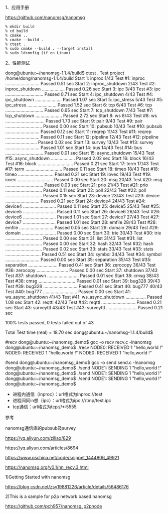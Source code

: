 1、应用手册

https://github.com/nanomsg/nanomsg

    % mkdir build
    % cd build
    % cmake ..
    % cmake --build .
    % ctest .
    % sudo cmake --build . --target install
    % sudo ldconfig (if on Linux)

2、性能测试

dong@ubuntu:~/nanomsg-1.1.4/build$ ctest .
Test project /home/dong/nanomsg-1.1.4/build
      Start  1: inproc
 1/43 Test  #1: inproc ...........................   Passed    0.51 sec
      Start  2: inproc_shutdown
 2/43 Test  #2: inproc_shutdown ..................   Passed    0.26 sec
      Start  3: ipc
 3/43 Test  #3: ipc ..............................   Passed    0.71 sec
      Start  4: ipc_shutdown
 4/43 Test  #4: ipc_shutdown .....................   Passed    1.07 sec
      Start  5: ipc_stress
 5/43 Test  #5: ipc_stress .......................   Passed    1.52 sec
      Start  6: tcp
 6/43 Test  #6: tcp ..............................   Passed    0.65 sec
      Start  7: tcp_shutdown
 7/43 Test  #7: tcp_shutdown .....................   Passed    2.72 sec
      Start  8: ws
 8/43 Test  #8: ws ...............................   Passed    1.73 sec
      Start  9: pair
 9/43 Test  #9: pair .............................   Passed    0.00 sec
      Start 10: pubsub
10/43 Test #10: pubsub ...........................   Passed    0.12 sec
      Start 11: reqrep
11/43 Test #11: reqrep ...........................   Passed    0.11 sec
      Start 12: pipeline
12/43 Test #12: pipeline .........................   Passed    0.02 sec
      Start 13: survey
13/43 Test #13: survey ...........................   Passed    1.01 sec
      Start 14: bus
14/43 Test #14: bus ..............................   Passed    0.01 sec
      Start 15: async_shutdown
15/43 Test #15: async_shutdown ...................   Passed    2.02 sec
      Start 16: block
16/43 Test #16: block ............................   Passed    0.21 sec
      Start 17: term
17/43 Test #17: term .............................   Passed    0.11 sec
      Start 18: timeo
18/43 Test #18: timeo ............................   Passed    0.21 sec
      Start 19: iovec
19/43 Test #19: iovec ............................   Passed    0.00 sec
      Start 20: msg
20/43 Test #20: msg ..............................   Passed    0.03 sec
      Start 21: prio
21/43 Test #21: prio .............................   Passed    0.11 sec
      Start 22: poll
22/43 Test #22: poll .............................   Passed    0.15 sec
      Start 23: device
23/43 Test #23: device ...........................   Passed    0.21 sec
      Start 24: device4
24/43 Test #24: device4 ..........................   Passed    0.11 sec
      Start 25: device5
25/43 Test #25: device5 ..........................   Passed    0.11 sec
      Start 26: device6
26/43 Test #26: device6 ..........................   Passed    1.01 sec
      Start 27: device7
27/43 Test #27: device7 ..........................   Passed    1.01 sec
      Start 28: emfile
28/43 Test #28: emfile ...........................   Passed    0.05 sec
      Start 29: domain
29/43 Test #29: domain ...........................   Passed    0.00 sec
      Start 30: trie
30/43 Test #30: trie .............................   Passed    0.00 sec
      Start 31: list
31/43 Test #31: list .............................   Passed    0.00 sec
      Start 32: hash
32/43 Test #32: hash .............................   Passed    0.02 sec
      Start 33: stats
33/43 Test #33: stats ............................   Passed    0.51 sec
      Start 34: symbol
34/43 Test #34: symbol ...........................   Passed    0.00 sec
      Start 35: separation
35/43 Test #35: separation .......................   Passed    0.41 sec
      Start 36: zerocopy
36/43 Test #36: zerocopy .........................   Passed    0.00 sec
      Start 37: shutdown
37/43 Test #37: shutdown .........................   Passed    0.01 sec
      Start 38: cmsg
38/43 Test #38: cmsg .............................   Passed    0.01 sec
      Start 39: bug328
39/43 Test #39: bug328 ...........................   Passed    0.41 sec
      Start 40: bug777
40/43 Test #40: bug777 ...........................   Passed    0.00 sec
      Start 41: ws_async_shutdown
41/43 Test #41: ws_async_shutdown ................   Passed    1.08 sec
      Start 42: reqttl
42/43 Test #42: reqttl ...........................   Passed    0.21 sec
      Start 43: surveyttl
43/43 Test #43: surveyttl ........................   Passed    0.21 sec

100% tests passed, 0 tests failed out of 43

Total Test time (real) =  18.70 sec
dong@ubuntu:~/nanomsg-1.1.4/build$

#recv
dong@ubuntu:~/nanomsg_demo$ gcc -o recv recv.c -lnanomsg
dong@ubuntu:~/nanomsg_demo$ ./recv
NODE0: RECEIVED 1 "hello,world !"
NODE0: RECEIVED 1 "hello,world !"
NODE0: RECEIVED 1 "hello,world !"

#send
dong@ubuntu:~/nanomsg_demo$ gcc -o send send.c -lnanomsg
dong@ubuntu:~/nanomsg_demo$ ./send
NODE1: SENDING 1 "hello,world !"
dong@ubuntu:~/nanomsg_demo$ ./send
NODE1: SENDING 1 "hello,world !"
dong@ubuntu:~/nanomsg_demo$ ./send
NODE1: SENDING 1 "hello,world !"
dong@ubuntu:~/nanomsg_demo$

* 进程内通信（inproc）：url格式为inproc://test
* 进程间同in想（ipc）：url格式为ipc:///tmp/test.ipc
* tcp通信：url格式为tcp://*:5555

 

参考

nanomsg通信库的pubsub及survey

https://yq.aliyun.com/ziliao/829

https://yq.aliyun.com/articles/8694

https://www.oschina.net/code/snippet_1444806_49921

https://nanomsg.org/v0.1/nn_recv.3.html

1)Getting Started with nanomsg

https://blog.csdn.net/zsy19881226/article/details/56486176

2)This is a sample for p2p network based nanomsg

https://github.com/pch957/nanomsg_p2pnode
